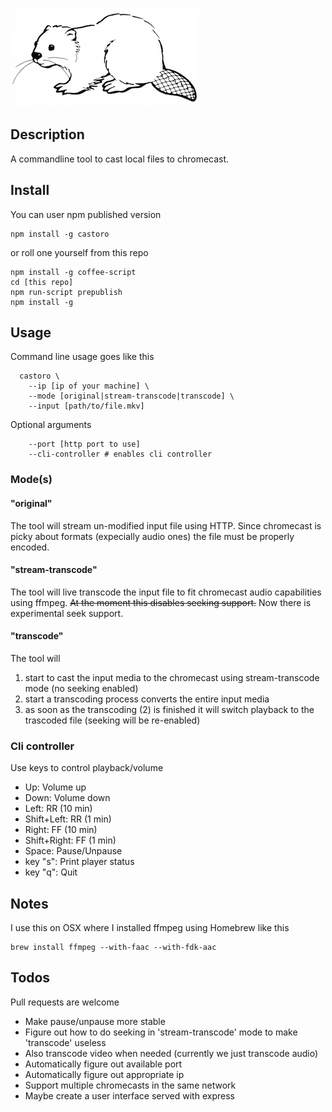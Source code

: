 ![](castoro.png)


Description
-----------

A commandline tool to cast local files to chromecast.


Install
-------

You can user npm published version
    
    npm install -g castoro

or roll one yourself from this repo

    npm install -g coffee-script
    cd [this repo]
    npm run-script prepublish
    npm install -g


Usage
-----

Command line usage goes like this

      castoro \
        --ip [ip of your machine] \
        --mode [original|stream-transcode|transcode] \
        --input [path/to/file.mkv]

Optional arguments

        --port [http port to use]
        --cli-controller # enables cli controller


### Mode(s)


#### "original"

The tool will stream un-modified input file using HTTP. Since chromecast is
picky about formats (expecially audio ones) the file must be properly encoded.

#### "stream-transcode"

The tool will live transcode the input file to fit chromecast audio capabilities
using ffmpeg. <s>At the moment this disables seeking support.</s> Now there is
experimental seek support.

#### "transcode"

The tool will

1. start to cast the input media to the chromecast using stream-transcode mode
   (no seeking enabled)
2. start a transcoding process converts the entire input media
3. as soon as the transcoding (2) is finished it will switch playback to the
   trascoded file (seeking will be re-enabled)


### Cli controller

Use keys to control playback/volume

- Up: Volume up
- Down: Volume down
- Left: RR (10 min)
- Shift+Left: RR (1 min)
- Right: FF (10 min)
- Shift+Right: FF (1 min)
- Space: Pause/Unpause
- key "s": Print player status
- key "q": Quit


Notes
-----

I use this on OSX where I installed ffmpeg using Homebrew like this

    brew install ffmpeg --with-faac --with-fdk-aac


Todos
-----

Pull requests are welcome

- Make pause/unpause more stable
- Figure out how to do seeking in 'stream-transcode' mode to make 'transcode'
  useless
- Also transcode video when needed (currently we just transcode audio)
- Automatically figure out available port
- Automatically figure out appropriate ip
- Support multiple chromecasts in the same network
- Maybe create a user interface served with express 


